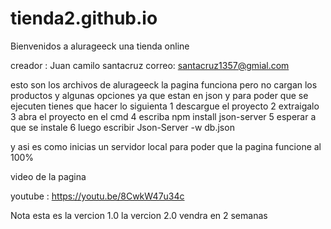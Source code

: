 # tienda2.github.io
Bienvenidos a alurageeck una tienda online 

creador : Juan camilo santacruz 
correo: santacruz1357@gmial.com


esto son los archivos de alurageeck la pagina funciona pero no cargan los productos y algunas opciones ya que estan en json y para poder que se ejecuten tienes que hacer lo siguienta 
1 descargue el proyecto 
2 extraigalo
3 abra el proyecto en el cmd
4 escriba npm install json-server
5 esperar a que se instale
6 luego escribir Json-Server -w db.json 

y asi es como inicias un servidor local  para poder que la pagina funcione al 100%

video de la pagina 

youtube : https://youtu.be/8CwkW47u34c




Nota esta es la vercion 1.0 
la vercion 2.0 vendra en 2 semanas 
